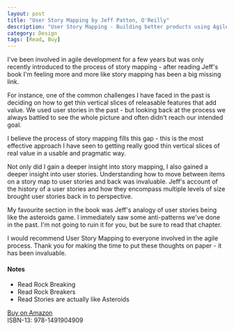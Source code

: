```yaml
---
layout: post
title: "User Story Mapping by Jeff Patton, O'Reilly"
description: "User Story Mapping - Building better products using Agile Software Design"
category: Design
tags: [Read, Buy]
---
```

I've been involved in agile development for a few years but was only recently
introduced to the process of story mapping - after reading Jeff's book I'm feeling more and more like story mapping has been a big missing link.

For instance, one of the common challenges I have faced in the past is deciding on how to get thin vertical slices of releasable features that add value. We used user stories in the past - but looking back at the process we always battled to see the whole picture and often didn't reach our intended goal.

I believe the process of story mapping fills this gap - this is the most effective approach I have seen to getting really good thin vertical slices of real value in a usable and pragmatic way.

Not only did I gain a deeper insight into story mapping, I also gained a deeper insight into user stories. Understanding how to move between items on a story map to user stories and back was invaluable.  Jeff's account of the history of a user stories and how they encompass multiple levels of size brought user stories back in to perspective.

My favourite section in the book was Jeff's analogy of user stories being like the asteroids game. I immediately saw some anti-patterns we've done in the past. I'm not going to ruin it for you, but be sure to read that chapter.

I would recommend User Story Mapping to everyone involved in the agile process. Thank you for making the time to put these thoughts on paper - it has been invaluable.

#### Notes ####
- Read Rock Breaking  
- Read Rock Breakers  
- Read Stories are actually like Asteroids  

[Buy on Amazon](http://www.amazon.com/User-Story-Mapping-Discover-Product/dp/1491904909)  
ISBN-13: 978-1491904909

